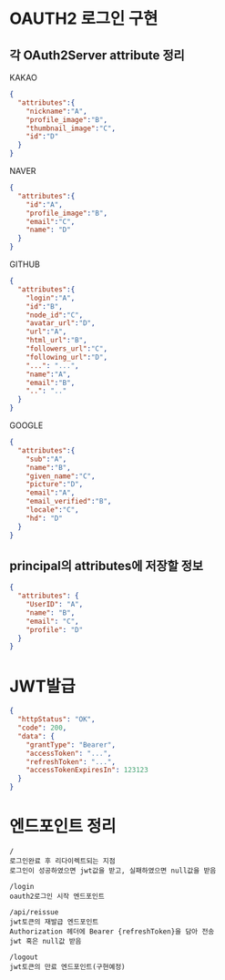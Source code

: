 # OAUTH2 로그인 구현
## 각 OAuth2Server attribute 정리
KAKAO
```json
{
  "attributes":{
    "nickname":"A",
    "profile_image":"B",
    "thumbnail_image":"C",
    "id":"D"
  }
}
```
NAVER
```json
{
  "attributes":{
    "id":"A",
    "profile_image":"B",
    "email":"C",
    "name": "D"
  }
}
```
GITHUB
```json
{
  "attributes":{
    "login":"A",
    "id":"B",
    "node_id":"C",
    "avatar_url":"D",
    "url":"A",
    "html_url":"B",
    "followers_url":"C",
    "following_url":"D",
    "...": "...",
    "name":"A",
    "email":"B",
    "..": ".."
  }
}
```
GOOGLE
```json
{
  "attributes":{
    "sub":"A",
    "name":"B",
    "given_name":"C",
    "picture":"D",
    "email":"A",
    "email_verified":"B",
    "locale":"C",
    "hd": "D"
  }
}
```

## principal의 attributes에 저장할 정보
```json
{
  "attributes": {
    "UserID": "A",
    "name": "B",
    "email": "C",
    "profile": "D"
  }
}
```

# JWT발급
```json
{
  "httpStatus": "OK",
  "code": 200,
  "data": {
    "grantType": "Bearer",
    "accessToken": "...",
    "refreshToken": "...",
    "accessTokenExpiresIn": 123123
  }
}
```

# 엔드포인트 정리

```
/
로그인완료 후 리다이렉트되는 지점
로그인이 성공하였으면 jwt값을 받고, 실패하였으면 null값을 받음

/login
oauth2로그인 시작 엔드포인트

/api/reissue
jwt토큰의 재발급 엔드포인트
Authorization 헤더에 Bearer {refreshToken}을 담아 전송
jwt 혹은 null값 받음

/logout
jwt토큰의 만료 엔드포인트(구현예정)
```